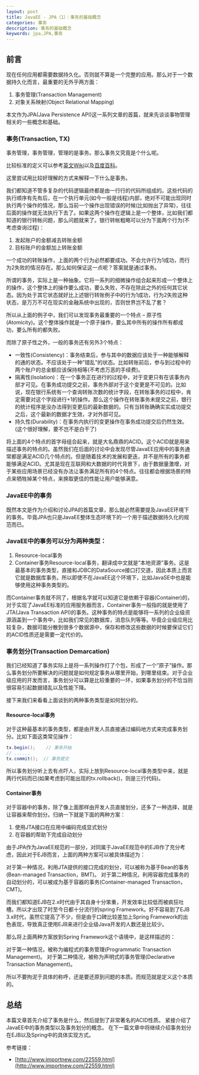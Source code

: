 ```yaml
---
layout: post
title: JavaEE - JPA（1）：事务的基础概念
categories: 事务
description: 事务的基础概念
keywords: jpa,JPA,事务
---
```


## 前言
现在任何应用都需要数据持久化。否则就不算是一个完整的应用。那么对于一个数据持久化而言，最重要的无外乎两方面：

1. 事务管理(Transaction Management)
1. 对象关系映射(Object Relational Mapping)

本文作为JPA(Java Persistence API)这一系列文章的首篇，就来先谈谈事物管理相关的一些概念和基础。

### 事务(Transaction, TX)

事务管理，事务管理，管理的是事务。那么事务又究竟是个什么呢。

比较标准的定义可以参考[英文Wiki](https://en.wikipedia.org/wiki/Transaction)以及[百度百科](http://baike.baidu.com/link?url=ppfRV5K2ihgTHCpE127i83eTkl9qt2j_WaZEOtH9OyBKGXTWa_99WTq6_qtyQ5wh4xtuy0gk7AADTCkQM6GPSXwHzyCvmw7KzvpCzTgYd0O)。

这里尝试用比较好理解的方式来解释一下什么是事务。

我们都知道不管多复杂的代码逻辑最终都是由一行行的代码所组成的。这些代码的执行顺序有先有后，在一个执行单元(如今一般是线程)内部，绝对不可能出现同时执行两个操作的情况，那么当前一个操作出现错误的时候(比如抛出了异常)，往往后面的操作就无法执行下去了。如果这两个操作在逻辑上是一个整体，比如我们都知道的银行转帐问题，那么问题就来了。银行转帐粗略可以分为下面两个行为(不考虑查询过程)：
1. 发起账户的金额减去转账金额
1. 目标账户的金额加上转账金额

一个成功的转账操作，上面的两个行为必然都要成功。不会允许行为1成功，而行为2失败的情况存在。那么如何保证这一点呢？答案就是通过事务。

所谓的事务，实际上是一种抽象。它将一系列的细微操作组合起来形成一个整体上的操作，这个整体上的操作要么成功，要么失败，不存在除此之外的任何其它状态。因为处于其它状态就好比上述银行转账例子中的行为1成功，行为2失败这种状态，是万万不可在现实的金融系统中出现的，否则世界岂不乱了套？

所以从上面的例子中，我们可以发现事务最重要的一个特点 – 原子性(Atomicity)。这个整体操作就是一个原子操作，要么其中所有的操作所有都成功，要么所有的都失败。

而除了原子性之外，一般的事务还有另外3个特点：

- 一致性(Consistency)：事务结束后，参与其中的数据应该处于一种能够解释的通的状态。不应该处于一种”错乱”的状态。比如转账前后，参与到过程中的两个账户的总金额应该保持相等(不考虑万恶的手续费)。
- 隔离性(Isolation)：在一个事务正在进行的过程中，对于变更只有在该事务内部才可见。在事务成功提交之前，事务外部对于这个变更是不可见的。比如说，现在银行系统有一个查询转账次数的统计字段，在转账事务的过程中，肯定需要对这个字段进行+1的操作。那么这个操作在转账事务未提交之前，银行的统计程序是没办法得到变更后的最新数据的。只有当转账确确实实成功提交之后，这个最新的数据才生效，才对外部可见。
- 持久性(Durability)：在事务内执行的变更操作在事务成功提交后仍然生效。(这个很好理解，要不岂不是白干了)

将上面的4个特点的首字母组合起来，就是大名鼎鼎的ACID。这个ACID就是用来描述事务的特点的。虽然我们在后面的讨论中会发现尽管JavaEE应用中的事务通常都是满足ACID几个特点的。但是随着技术的发展和更迭，并不是所有的事务都能够满足ACID。尤其是现在互联网和大数据的时代背景下，由于数据量激增，对于某些应用场景已经没有办法让事务满足所有的4个特点。往往都会根据场景的特点来牺牲掉某个特点，来换取更佳的性能让用户能够满意。

### JavaEE中的事务

既然本文是作为介绍和讨论JPA的首篇文章，那么就必然需要提及JavaEE环境下的事务。毕竟JPA也只是JavaEE整体生态环境下的一个用于描述数据持久化的规范而已。

### JavaEE中的事务可以分为两种类型：

1. Resource-local事务
1. Container事务Resource-local事务，翻译成中文就是”本地资源”事务。这是最基本的事务类型，直接和JDBC的DataSource接口打交道，因此本质上而言它就是数据库事务。所以即使不在JavaEE这个环境下，比如JavaSE中也是能够使用这种事务类型的。

而Container事务就不同了，根据名字就可以知道它是依赖于容器(Container)的，对于实现了JavaEE标准的应用服务器而言，Container事务一般指的就是使用了JTA(Java Transaction API)的事务。这种事务的特点是能够将一系列的企业级资源涵盖到一个事务中，比如我们常见的数据库，消息队列等等。毕竟企业级应用比较复杂，数据可能分散到很多个数据源中，保存和修改这些数据的时候要保证它们的ACID性质还是需要一定代价的。

### 事务划分(Transaction Demarcation)

我们已经知道了事务实际上是将一系列操作打了个包，形成了一个”原子”操作。那么事务划分所要解决的问题就是如何规定事务从哪里开始，到哪里结束。对于企业级应用的开发而言，事务划分可以算是比较重要的一环，如果事务划分的不恰当则很容易引起数据错乱以及性能下降。

接下来我们来看看上面谈到的两种事务类型是如何划分的。

#### Resource-local事务
对于这种最基本的事务类型，都是由开发人员直接通过编码地方式来完成事务划分。比如下面这类常见操作：

```java
tx.begin();    // 事务开始
// ......
tx.commit();  // 事务提交
```
所以事务划分听上去有点吓人，实际上放到Resource-local事务类型中来，就是两行代码而已(如果考虑到可能出现的tx.rollback()，则是三行代码)。

#### Container事务
对于容器中的事务，除了像上面那样由开发人员直接划分，还多了一种选择，就是让容器来帮你划分。归纳一下就是下面的两种方案：

1. 使用JTA接口在应用中编码完成显式划分
1. 在容器的帮助下完成自动划分

由于JPA作为JavaEE规范的一部分，对同属于JavaEE规范中的EJB作了充分考虑，因此对于EJB而言，上面的两种方案可以被具体描述为：

对于第一种情况，利用JTA提供的接口完成的划分，可以被称为基于Bean的事务(Bean-managed Transaction，BMT)。
对于第二种情况，利用容器完成事务的自动划分的，可以被成为基于容器的事务(Container-managed Transaction，CMT)。

而我们都知道EJB在2.x时代由于其自身十分笨重，开发效率比较低而被疯狂吐槽。所以才出现了时至今日都十分流行的spring Framework。好不容易到了EJB 3.x时代，虽然它提高了不少，但是由于口碑比较差加上Spring Framework的出色表现，导致真正使用EJB来进行企业级Java开发的人数还是比较少。

那么将上面两种方案放到Spring Framework这个语境中，是这样描述的：

对于第一种情况，被称为编程式的事务管理(Programmatic Transaction Management)。
对于第二种情况，被称为声明式的事务管理(Declarative Transaction Management)。

所以不要拘泥于具体的称呼，还是要还原到问题的本质。而规范就是定义这个本质的。

## 总结

本篇文章首先介绍了事务是什么，然后提到了非常著名的ACID性质。
紧接介绍了JavaEE中的事务类型以及事务划分的概念。
在下一篇文章中将继续介绍事务划分在EJB以及Spring中的具体实现方式。

参考链接：
- [http://www.importnew.com/22559.html](http://www.importnew.com/22559.html)